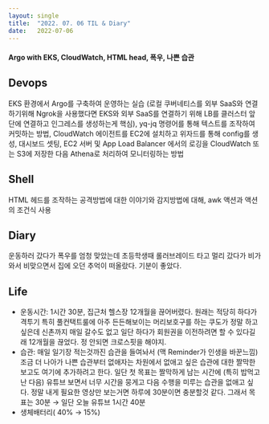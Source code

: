 ```yaml
---
layout:	single
title:	"2022. 07. 06 TIL & Diary"
date:	2022-07-06
---
```


  #### Argo with EKS, CloudWatch, HTML head, 폭우, 나쁜 습관

## Devops  

EKS 환경에서 Argo를 구축하여 운영하는 실습 (로컬 쿠버네티스를 외부 SaaS와 연결하기위해 Ngrok을 사용했다면 EKS와 외부 SaaS를 연결하기 위해 LB를 클러스터 앞단에 연결하고 인그레스를 생성하는게 핵심), yq-jq 명령어를 통해 텍스트를 조작하여 커밋하는 방법, CloudWatch 에이전트를 EC2에 설치하고 위자드를 통해 config를 생성, 대시보드 셋팅, EC2 서버 및 App Load Balancer 에서의 로깅을 CloudWatch 또는 S3에 저장한 다음 Athena로 처리하여 모니터링하는 방법

## Shell  

HTML 헤드를 조작하는 공격방법에 대한 이야기와 감지방법에 대해, awk 액션과 액션의 조건식 사용

## Diary  

운동하러 갔다가 폭우를 엄청 맞았는데 초등학생때 롤러브레이드 타고 멀리 갔다가 비가 와서 비맞으면서 집에 오던 추억이 떠올랐다. 기분이 좋았다.

## Life  

* 운동시간: 1시간 30분, 집근처 헬스장 12개월을 끊어버렸다. 원래는 적당히 하다가 격투기 특히 풀컨택트룰에 아주 든든해보이는 머리보호구를 하는 쿠도가 정말 하고 싶은데 신촌까지 매일 갈수도 없고 일단 하다가 회원권을 이전하려면 할 수 있다길래 12개월을 끊었다. 정 안되면 크로스핏을 해야지.
* 습관: 매일 일기장 적는것까진 습관을 들여놔서 (맥 Reminder가 인생을 바꾼느낌) 조금 더 나아가 나쁜 습관부터 없애자는 차원에서 없애고 싶은 습관에 대한 짤막한 보고도 여기에 추가하려고 한다. 일단 첫 목표는 짤막하게 남는 시간에 (특히 밥먹고 난 다음) 유튜브 보면서 너무 시간을 뭉게고 다음 수행을 미루는 습관을 없애고 싶다. 정말 내게 필요한 영상만 보는거면 하루에 30분이면 충분할것 같다. 그래서 목표는 30분 → 일단 오늘 유튜브 1시간 40분
* 생체배터리( 40% → 15%)
  